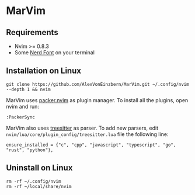 # MarVim

## Requirements
- Nvim >= 0.8.3
- Some [Nerd Font](https://www.nerdfonts.com/) on your terminal

## Installation on Linux

```
git clone https://github.com/AlexVonEinzbern/MarVim.git ~/.config/nvim --depth 1 && nvim
```

MarVim uses [packer.nvim](https://github.com/wbthomason/packer.nvim) as plugin manager. To install all the plugins, open nvim and run:

```
:PackerSync
```
MarVim also uses [treesitter](https://tree-sitter.github.io/tree-sitter/) as parser. To add new parsers, edit `nvim/lua/core/plugin_config/treesitter.lua` file the following line:

```
ensure_installed = {"c", "cpp", "javascript", "typescript", "go", "rust", "python"},
```


## Uninstall on Linux

```
rm -rf ~/.config/nvim
rm -rf ~/local/share/nvim
```
